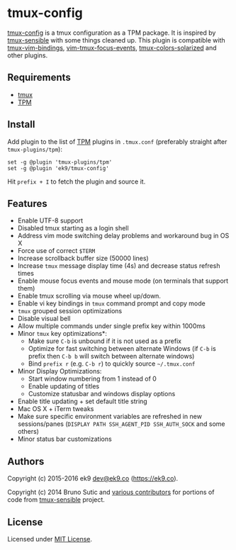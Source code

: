 tmux-config
===========

[tmux-config][0] is a tmux configuration as a TPM package. It is inspired by
[tmux-sensible][1] with some things cleaned up. This plugin is compatible with
[tmux-vim-bindings][2], [vim-tmux-focus-events][5], [tmux-colors-solarized][6]
and other plugins.

## Requirements

- [tmux][3]
- [TPM][4]

## Install

Add plugin to the list of [TPM][4] plugins in `.tmux.conf` (preferably
straight after `tmux-plugins/tpm`):

```
set -g @plugin 'tmux-plugins/tpm'
set -g @plugin 'ek9/tmux-config'
```

Hit `prefix + I` to fetch the plugin and source it.

## Features

- Enable UTF-8 support
- Disabled tmux starting as a login shell
- Address vim mode switching delay problems and workaround bug in OS X
- Force use of correct `$TERM`
- Increase scrollback buffer size (50000 lines)
- Increase `tmux` message display time (4s) and decrease status refresh times
- Enable mouse focus events and mouse mode (on terminals that support them)
- Enable tmux scrolling via mouse wheel up/down.
- Enable vi key bindings in `tmux` command prompt and copy mode
- `tmux` grouped session optimizations
- Disable visual bell
- Allow multiple commands under single prefix key within 1000ms
- Minor `tmux` key optimizations*:
  - Make sure `C-b` is unbound if it is not used as a prefix
  - Optimize for fast switching between alternate Windows (if `C-b` is
    prefix then `C-b b` will switch between alternate windows)
  - Bind `prefix r` (e.g. `C-b r`) to quickly source `~/.tmux.conf`
- Minor Display Optimizations:
  - Start window numbering from 1 instead of 0
  - Enable updating of titles
  - Customize statusbar and windows display options
- Enable title updating + set default title string
- Mac OS X + iTerm tweaks
- Make sure specific environment variables are refreshed in new sessions/panes (`DISPLAY PATH SSH_AGENT_PID SSH_AUTH_SOCK` and some others)
- Minor status bar customizations

## Authors

Copyright (c) 2015-2016 ek9 <dev@ek9.co> (https://ek9.co).

Copyright (c) 2014 Bruno Sutic and [various contributors](https://github.com/tmux-plugins/tmux-sensible/graphs/contributors)
for portions of code from [tmux-sensible][1] project.

## License

Licensed under [MIT License](LICENSE).

[0]: https://github.com/ek9/tmux-config
[1]: https://github.com/tmux-plugins/tmux-sensible
[2]: https://github.com/ek9/tmux-vim-bindings
[3]: https://github.com/tmux/tmux
[4]: https://github.com/tmux-plugins/tpm
[5]: https://github.com/tmux-plugins/vim-tmux-focus-events
[6]: https://github.com/seebi/tmux-colors-solarized
